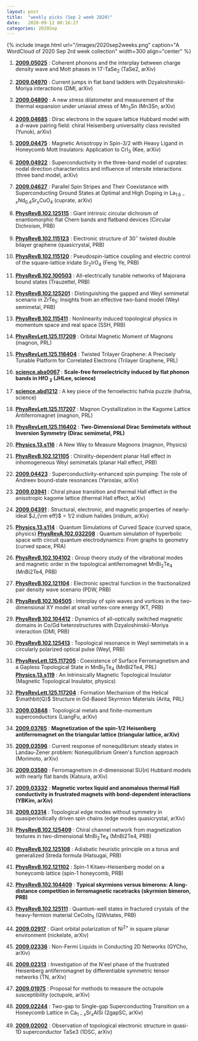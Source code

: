 ```yaml
---
layout: post
title:  "weekly picks (Sep 2 week 2020)"
date:   2020-09-12 00:16:27
categories: 2020Sep
---
```


{% include image.html url="/images/2020sep2weeks.png" caption="A WordCloud of 2020 Sep 2rd week collection" width=300 align="center" %}


1. **[2009.05025](http://arxiv.org/abs/2009.05025)** : Coherent phonons and the interplay between charge density wave and Mott phases in 1$T$-TaSe$_{2}$ (TaSe2, arXiv)

1. **[2009.04970](http://arxiv.org/abs/2009.04970)** : Current jumps in flat band ladders with Dzyaloshinskii-Moriya interactions (DMI, arXiv)

1. **[2009.04890](http://arxiv.org/abs/2009.04890)** : A new stress dilatometer and measurement of the thermal expansion under uniaxial stress of Mn$_3$Sn (Mn3Sn, arXiv)

1. **[2009.04685](http://arxiv.org/abs/2009.04685)** : Dirac electrons in the square lattice Hubbard model with a $d$-wave pairing field: chiral Heisenberg universality class revisited (Yunoki, arXiv)

1. **[2009.04475](http://arxiv.org/abs/2009.04475)** : Magnetic Anisotropy in Spin-3/2 with Heavy Ligand in Honeycomb Mott Insulators: Application to $\mathrm{CrI_3}$ (Kee, arXiv)

1. **[2009.04922](http://arxiv.org/abs/2009.04922)** : Superconductivity in the three-band model of cuprates: nodal direction characteristics and influence of intersite interactions (three band model, arXiv)

1. **[2009.04627](http://arxiv.org/abs/2009.04627)** : Parallel Spin Stripes and Their Coexistance with Superconducting Ground States at Optimal and High Doping in La$_{1.6-x}$Nd$_{0.4}$Sr$_x$CuO$_4$ (cuprate, arXiv)

1. **[PhysRevB.102.125115](https://link.aps.org/doi/10.1103/PhysRevB.102.125115)** : Giant intrinsic circular dichroism of enantiomorphic flat Chern bands and flatband devices (Circular Dichroism, PRB)

1. **[PhysRevB.102.115123](https://link.aps.org/doi/10.1103/PhysRevB.102.115123)** : Electronic structure of ${30}^{\ensuremath{\circ}}$ twisted double bilayer graphene (quasicrystal, PRB)

1. **[PhysRevB.102.115120](https://link.aps.org/doi/10.1103/PhysRevB.102.115120)** : Pseudospin-lattice coupling and electric control of the square-lattice iridate ${\mathrm{Sr}}_{2}\mathrm{Ir}{\mathrm{O}}_{4}$ (Feng Ye, PRB)

1. **[PhysRevB.102.100503](https://link.aps.org/doi/10.1103/PhysRevB.102.100503)** : All-electrically tunable networks of Majorana bound states (Trauzettel, PRB)

1. **[PhysRevB.102.125201](https://link.aps.org/doi/10.1103/PhysRevB.102.125201)** : Distinguishing the gapped and Weyl semimetal scenario in $\mathrm{Zr}{\mathrm{Te}}_{5}$: Insights from an effective two-band model (Weyl semimetal, PRB)

1. **[PhysRevB.102.115411](https://link.aps.org/doi/10.1103/PhysRevB.102.115411)** : Nonlinearity induced topological physics in momentum space and real space (SSH, PRB)

1. **[PhysRevLett.125.117209](https://link.aps.org/doi/10.1103/PhysRevLett.125.117209)** : Orbital Magnetic Moment of Magnons (magnon, PRL)

1. **[PhysRevLett.125.116404](https://link.aps.org/doi/10.1103/PhysRevLett.125.116404)** : Twisted Trilayer Graphene: A Precisely Tunable Platform for Correlated Electrons (Trilayer Graphene, PRL)


1. **[science.aba0067](https://www.sciencemag.org/lookup/doi/10.1126/science.aba0067)** : **Scale-free ferroelectricity induced by flat phonon bands in HfO <sub>2</sub> (JHLee, science)**

1. **[science.abd1212](https://www.sciencemag.org/lookup/doi/10.1126/science.abd1212)** : A key piece of the ferroelectric hafnia puzzle (hafnia, science)

1. **[PhysRevLett.125.117207](https://link.aps.org/doi/10.1103/PhysRevLett.125.117207)** : Magnon Crystallization in the Kagome Lattice Antiferromagnet (magnon, PRL)

1. **[PhysRevLett.125.116402](https://link.aps.org/doi/10.1103/PhysRevLett.125.116402)** : **Two-Dimensional Dirac Semimetals without Inversion Symmetry (Dirac semimetal, PRL)**

1. **[Physics.13.s116](https://link.aps.org/doi/10.1103/Physics.13.s116)** : A New Way to Measure Magnons (magnon, Physics)

1. **[PhysRevB.102.121105](https://link.aps.org/doi/10.1103/PhysRevB.102.121105)** : Chirality-dependent planar Hall effect in inhomogeneous Weyl semimetals (planar Hall effect, PRB)


1. **[2009.04423](http://arxiv.org/abs/2009.04423)** : Superconductivity-enhanced spin pumping: The role of Andreev bound-state resonances (Yaroslav, arXiv)

1. **[2009.03941](http://arxiv.org/abs/2009.03941)** : Chiral phase transition and thermal Hall effect in the anisotropic kagome lattice (thermal Hall effect, arXiv)

1. **[2009.04391](http://arxiv.org/abs/2009.04391)** : Structural, electronic, and magnetic properties of nearly-ideal $J_{\rm eff}$ $=$ 1/2 iridium halides (iridium, arXiv)

1. **[Physics.13.s114](https://link.aps.org/doi/10.1103/Physics.13.s114)** : Quantum Simulations of Curved Space (curved space, physics) **[PhysRevA.102.032208](https://link.aps.org/doi/10.1103/PhysRevA.102.032208)** : Quantum simulation of hyperbolic space with circuit quantum electrodynamics: From graphs to geometry (curved space, PRA)

1. **[PhysRevB.102.104102](https://link.aps.org/doi/10.1103/PhysRevB.102.104102)** : Group theory study of the vibrational modes and magnetic order in the topological antiferromagnet $\mathrm{Mn}{\mathrm{Bi}}_{2}{\mathrm{Te}}_{4}$ (MnBi2Te4, PRB)

1. **[PhysRevB.102.121104](https://link.aps.org/doi/10.1103/PhysRevB.102.121104)** : Electronic spectral function in the fractionalized pair density wave scenario (PDW, PRB)

1. **[PhysRevB.102.104505](https://link.aps.org/doi/10.1103/PhysRevB.102.104505)** : Interplay of spin waves and vortices in the two-dimensional XY model at small vortex-core energy (KT, PRB)

1. **[PhysRevB.102.104412](https://link.aps.org/doi/10.1103/PhysRevB.102.104412)** : Dynamics of all-optically switched magnetic domains in Co/Gd heterostructures with Dzyaloshinskii-Moriya interaction (DMI, PRB)

1. **[PhysRevB.102.125413](https://link.aps.org/doi/10.1103/PhysRevB.102.125413)** : Topological resonance in Weyl semimetals in a circularly polarized optical pulse (Weyl, PRB)

1. **[PhysRevLett.125.117205](https://link.aps.org/doi/10.1103/PhysRevLett.125.117205)** : Coexistence of Surface Ferromagnetism and a Gapless Topological State in ${\mathrm{MnBi}}_{2}{\mathrm{Te}}_{4}$ (MnBi2Te4, PRL) **[Physics.13.s119](https://link.aps.org/doi/10.1103/Physics.13.s119)** : An Intrinsically Magnetic Topological Insulator (Magnetic Topological Insulator, physics)

1. **[PhysRevLett.125.117204](https://link.aps.org/doi/10.1103/PhysRevLett.125.117204)** : Formation Mechanism of the Helical $\mathbit{Q}$ Structure in Gd-Based Skyrmion Materials (Arita, PRL)


1. **[2009.03848](http://arxiv.org/abs/2009.03848)** : Topological metals and finite-momentum superconductors (LiangFu, arXiv)

1. **[2009.03765](http://arxiv.org/abs/2009.03765)** : **Magnetization of the spin-1/2 Heisenberg antiferromagnet on the triangular lattice (triangular lattice, arXiv)**

1. **[2009.03596](http://arxiv.org/abs/2009.03596)** : Current response of nonequilibrium steady states in Landau-Zener problem: Nonequilibrium Green's function approach (Morimoto, arXiv)

1. **[2009.03580](http://arxiv.org/abs/2009.03580)** : Ferromagnetism in $d$-dimensional SU($n$) Hubbard models with nearly flat bands (Katsura, arXiv)

1. **[2009.03332](http://arxiv.org/abs/2009.03332)** : **Magnetic vortex liquid and anomalous thermal Hall conductivity in frustrated magnets with bond-dependent interactions (YBKim, arXiv)**

1. **[2009.03314](http://arxiv.org/abs/2009.03314)** : Topological edge modes without symmetry in quasiperiodically driven spin chains (edge modes quasicrystal, arXiv)

1. **[PhysRevB.102.125409](https://link.aps.org/doi/10.1103/PhysRevB.102.125409)** : Chiral channel network from magnetization textures in two-dimensional ${\mathrm{MnBi}}_{2}{\mathrm{Te}}_{4}$ (MnBi2Te4, PRB)

1. **[PhysRevB.102.125108](https://link.aps.org/doi/10.1103/PhysRevB.102.125108)** : Adiabatic heuristic principle on a torus and generalized Streda formula (Hatsugai, PRB)

1. **[PhysRevB.102.121102](https://link.aps.org/doi/10.1103/PhysRevB.102.121102)** : Spin-1 Kitaev-Heisenberg model on a honeycomb lattice (spin-1 honeycomb, PRB)

1. **[PhysRevB.102.104409](https://link.aps.org/doi/10.1103/PhysRevB.102.104409)** : **Typical skyrmions versus bimerons: A long-distance competition in ferromagnetic racetracks (skyrmion bimeron, PRB)**

1. **[PhysRevB.102.125111](https://link.aps.org/doi/10.1103/PhysRevB.102.125111)** : Quantum-well states in fractured crystals of the heavy-fermion material ${\mathrm{CeCoIn}}_{5}$ (QWstates, PRB)


1. **[2009.02917](http://arxiv.org/abs/2009.02917)** : Giant orbital polarization of Ni$^{2+}$ in square planar environment (nickelate, arXiv)

1. **[2009.02336](http://arxiv.org/abs/2009.02336)** : Non-Fermi Liquids in Conducting 2D Networks (GYCho, arXiv)


1. **[2009.02313](http://arxiv.org/abs/2009.02313)** : Investigation of the N\'eel phase of the frustrated Heisenberg antiferromagnet by differentiable symmetric tensor networks (TN, arXiv)

1. **[2009.01975](http://arxiv.org/abs/2009.01975)** : Proposal for methods to measure the octupole susceptibility (octupole, arXiv)

1. **[2009.02244](http://arxiv.org/abs/2009.02244)** : Two-gap to Single-gap Superconducting Transition on a Honeycomb Lattice in Ca$_{1-x}$Sr$_{x}$AlSi (2gapSC, arXiv)

1. **[2009.02002](http://arxiv.org/abs/2009.02002)** : Observation of topological electronic structure in quasi-1D superconductor TaSe3 (1DSC, arXiv)

